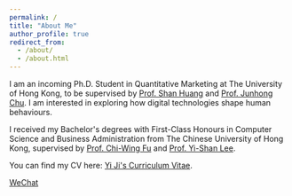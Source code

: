 ```yaml
---
permalink: /
title: "About Me"
author_profile: true
redirect_from: 
  - /about/
  - /about.html
---
```


I am an incoming Ph.D. Student in Quantitative Marketing at The University of Hong Kong, to be supervised by [Prof. Shan Huang](https://www.shanhhuang.com/) and [Prof. Junhong Chu](https://www.chujunhong.com/). I am interested in exploring how digital technologies shape human behaviours.

I received my Bachelor's degrees with First-Class Honours in Computer Science and Business Administration from The Chinese University of Hong Kong, supervised by [Prof. Chi-Wing Fu](https://www.cse.cuhk.edu.hk/~cwfu/) and [Prof. Yi-Shan Lee](https://sites.google.com/view/yi-shanlee).

You can find my CV here: [Yi Ji's Curriculum Vitae](../assets/CV.pdf).

[WeChat](../images/wechat.jpg)

